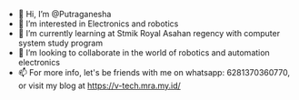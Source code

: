 - 👋 Hi, I’m @Putraganesha
- 👀 I’m interested in Electronics and robotics
- 🌱 I’m currently learning at Stmik Royal Asahan regency with computer system study program
- 💞️ I’m looking to collaborate in the world of robotics and automation electronics
- 📫 For more info, let's be friends with me on whatsapp: 6281370360770, or visit my blog at https://v-tech.mra.my.id/

<!---
Putraganesha/Putraganesha is a ✨ special ✨ repository because its `README.md` (this file) appears on your GitHub profile.
You can click the Preview link to take a look at your changes.
--->
